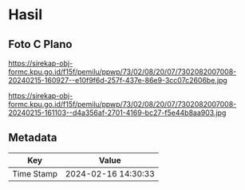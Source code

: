 # Hasil

## Foto C Plano

https://sirekap-obj-formc.kpu.go.id/f15f/pemilu/ppwp/73/02/08/20/07/7302082007008-20240215-160927--e10f9f6d-257f-437e-86e9-3cc07c2606be.jpg

https://sirekap-obj-formc.kpu.go.id/f15f/pemilu/ppwp/73/02/08/20/07/7302082007008-20240215-161103--d4a356af-2701-4169-bc27-f5e44b8aa903.jpg


## Metadata

| Key        | Value               |
| ---------- | ------------------- |
| Time Stamp | 2024-02-16 14:30:33 |



